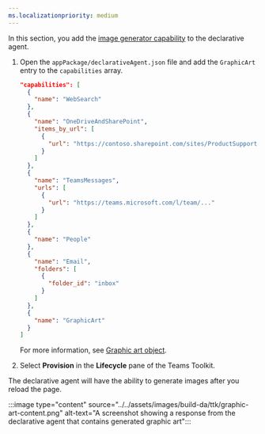 ```yaml
---
ms.localizationpriority: medium
---
```


<!-- markdownlint-disable MD041 -->

In this section, you add the [image generator capability](../../image-generator.md) to the declarative agent.

1. Open the `appPackage/declarativeAgent.json` file and add the `GraphicArt` entry to the `capabilities` array.

    ```json
    "capabilities": [
      {
        "name": "WebSearch"
      },
      {
        "name": "OneDriveAndSharePoint",
        "items_by_url": [
          {
            "url": "https://contoso.sharepoint.com/sites/ProductSupport"
          }
        ]
      },
      {
        "name": "TeamsMessages",
        "urls": [
          {
            "url": "https://teams.microsoft.com/l/team/..."
          }
        ]
      },
      {
        "name": "People"
      },
      {
        "name": "Email",
        "folders": [
          {
            "folder_id": "inbox"
          }
        ]
      },
      {
        "name": "GraphicArt"
      }
    ]
    ```

    For more information, see [Graphic art object](../../declarative-agent-manifest-1.3.md#graphic-art-object).

1. Select **Provision** in the **Lifecycle** pane of the Teams Toolkit.

The declarative agent will have the ability to generate images after you reload the page.

:::image type="content" source="../../assets/images/build-da/ttk/graphic-art-content.png" alt-text="A screenshot showing a response from the declarative agent that contains generated graphic art":::
